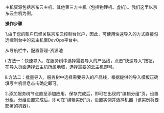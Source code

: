 主机资源包括京东云主机、其他第三方主机（包括物理机、虚机）。我们这里以京东云主机为例。

**操作步骤**

1.由于您的账户已经关联京东云控制台账户，因此，可使用快速导入的方式直接勾选控制台中的云主机至DevOps平台中。

从导航栏中，配置管理-资源池

i.方法一：快速导入，在服务树中选择需要导入的产品线，点击“快速导入”按钮，在导入页面选择云主机所属地域，选择需要的云主机即可。

ii.方法二：批量导入，服务树中选择需要导入的产品线，根据提供的导入模板正确填写主机信息点击确定即可。

 

2.添加服务树节点直至添加应用，保存完成后，即可在出现的“编辑分组”页，设置分组，分组设置完成后，即可在“编辑实例”页，设置实例并选择机器（该实例将要部署的机器）。
